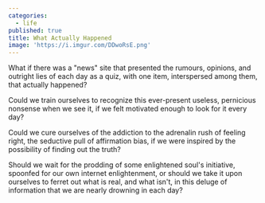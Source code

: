 ```yaml
---
categories:
  - life
published: true
title: What Actually Happened
image: 'https://i.imgur.com/DDwoRsE.png'
---
```


What if there was a "news" site 
that presented the rumours, opinions, 
and outright lies of each day 
as a quiz, with one item, 
interspersed among them, 
that actually happened? 

Could we train ourselves 
to recognize this ever-present useless, 
pernicious nonsense when we see it, 
if we felt motivated enough 
to look for it every day? 

Could we cure ourselves of the addiction 
to the adrenalin rush of feeling right, 
the seductive pull of affirmation bias, 
if we were inspired by the possibility 
of finding out the truth? 

Should we wait for the prodding 
of some enlightened soul's initiative,
spoonfed for our own internet enlightenment,
or should we take it upon ourselves 
to ferret out what is real, and what isn't, 
in this deluge of information 
that we are nearly drowning in each day?
